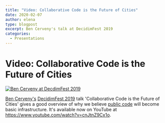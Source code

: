 ```yaml
---
title: "Video: Collaborative Code is the Future of Cities"
date: 2020-02-07
author: elena
type: blogpost
excerpt: Ben Cerveny's talk at DecidimFest 2019
categories:
  - Presentations
---
```


# Video: Collaborative Code is the Future of Cities

[![Ben Cerveny at DecdimFest 2019]({{site.url}}/assets/ben-cerveny-decidimfest-2019.png)](https://www.youtube.com/watch?v=cnJtnZ9Cx1o)

[Ben Cerveny's](https://publiccode.net/team/ben-cerveny.html) [DecidimFest 2019](https://meta.decidim.org/conferences/decidimfest19) talk 'Collaborative Code is the Future of Cities' gives a good overview of why we believe [public code](https://about.publiccode.net/glossary/public-code-definition.html) will become basic infrastructure. It's available now on YouTube at <https://www.youtube.com/watch?v=cnJtnZ9Cx1o>.
